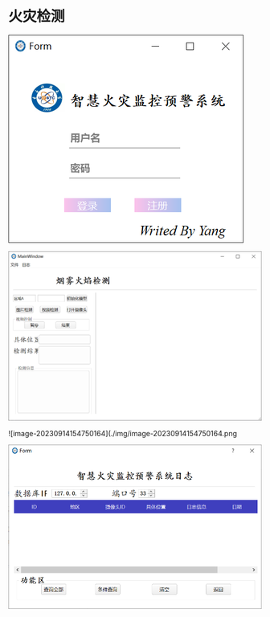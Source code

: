 # 火灾检测

![image-20230914152941632](./img/image-20230914152941632.png)

![image-20230914153221112](./img/image-20230914153221112.png)

![image-20230914154750164](./img/image-20230914154750164.png

![image-20230914153201374](./img/image-20230914153201374.png)